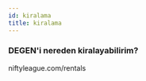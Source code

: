 ```yaml
---
id: kiralama
title: kiralama
---
```


### DEGEN'i nereden kiralayabilirim?

niftyleague.com/rentals
